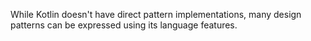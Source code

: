 While Kotlin doesn't have direct pattern implementations, many design patterns can be expressed using its language features.
